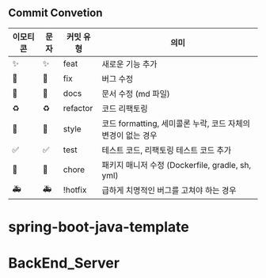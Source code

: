 ## Commit Convetion
| 이모티콘 | 문자 | 커밋 유형 | 의미 |
| --- | --- | --- | --- |
|  ✨ | :sparkles: | feat | 새로운 기능 추가 |
| 🐛 | :bug: | fix | 버그 수정 |
| 📝 | :memo: | docs | 문서 수정 (md 파일) |
| ♻️ | :recycle: | refactor | 코드 리팩토링 |
| 💄 | :lipstick: | style | 코드 formatting, 세미콜론 누락, 코드 자체의 변경이 없는 경우 |
| ✅ | :white_check_mark: | test | 테스트 코드, 리팩토링 테스트 코드 추가 |
| 🚀 | :rocket: | chore | 패키지 매니저 수정 (Dockerfile, gradle, sh, yml) |
| 🚑 | :ambulance: | !hotfix | 급하게 치명적인 버그를 고쳐야 하는 경우 |
# spring-boot-java-template
# BackEnd_Server
